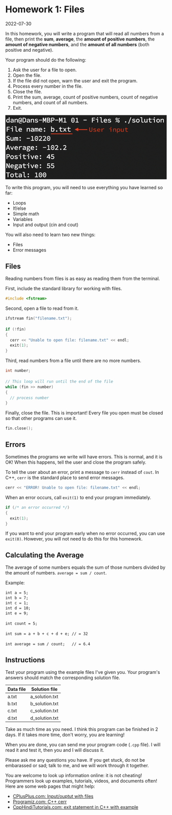 # Homework 1: Files

2022-07-30

In this homework, you will write a program that will read all numbers from a file, then print the **sum**, **average**, the **amount of positive numbers**, the **amount of negative numbers**, and the **amount of all numbers** (both positive and negative).

Your program should do the following:

1. Ask the user for a file to open.
2. Open the file.
3. If the file did not open, warn the user and exit the program.
4. Process every number in the file.
5. Close the file.
6. Print the sum, average, count of positive numbers, count of negative numbers, and count of all numbers.
7. Exit.

![Example output](example.png "Example output")

To write this program, you will need to use everything you have learned so far:

* Loops
* If/else
* Simple math
* Variables
* Input and output (cin and cout)

You will also need to learn two new things:

* Files
* Error messages

## Files

Reading numbers from files is as easy as reading them from the terminal.

First, include the standard library for working with files.

```.cpp
#include <fstream>
```

Second, open a file to read from it.

```.cpp
ifstream fin("filename.txt");

if (!fin)
{
  cerr << "Unable to open file: filename.txt" << endl;
  exit(1);
}
```

Third, read numbers from a file until there are no more numbers.

```.cpp
int number;

// This loop will run until the end of the file
while (fin >> number)
{
  // process number
}
```

Finally, close the file. This is important! Every file you open must be closed so that other programs can use it.

```.cpp
fin.close();
```

## Errors

Sometimes the programs we write will have errors. This is normal, and it is OK! When this happens, tell the user and close the program safely.

To tell the user about an error, print a message to `cerr` instead of `cout`. In C++, `cerr` is the standard place to send error messages.

```.cpp
cerr << "ERROR! Unable to open file: filename.txt" << endl;
```

When an error occurs, call `exit(1)` to end your program immediately.

```.cpp
if (/* an error occurred */)
{
  exit(1);
}
```

If you want to end your program early when no error occurred, you can use `exit(0)`. However, you will not need to do this for this homework.

## Calculating the Average

The average of some numbers equals the sum of those numbers divided by the amount of numbers. `average = sum / count`.

Example:

```
int a = 5;
int b = 7;
int c = 1;
int d = 10;
int e = 9;

int count = 5;

int sum = a + b + c + d + e; // = 32

int average = sum / count;   // = 6.4
```

## Instructions

Test your program using the example files I've given you. Your program's answers should match the corresponding solution file.

Data file | Solution file
----------|---------------
a.txt     | a_solution.txt
b.txt     | b_solution.txt
c.txt     | c_solution.txt
d.txt     | d_solution.txt

Take as much time as you need. I think this program can be finished in 2 days. If it takes more time, don't worry, you are learning!

When you are done, you can send me your program code (`.cpp` file). I will read it and test it, then you and I will discuss it.

Please ask me any questions you have. If you get stuck, do not be embarassed or sad; talk to me, and we will work through it together. 

You are welcome to look up information online: it is not cheating! Programmers look up examples, tutorials, videos, and documents often! Here are some web pages that might help:

* [CPlusPlus.com: Input/ouptut with files](https://cplusplus.com/doc/tutorial/files/)
* [Programiz.com: C++ cerr](https://www.programiz.com/cpp-programming/library-function/iostream/cerr)
* [CppHindiTutorials.com: exit statement in C++ with example](https://cpphinditutorials.com/dev-cpp/exit-statement-in-cpp-with-example/)